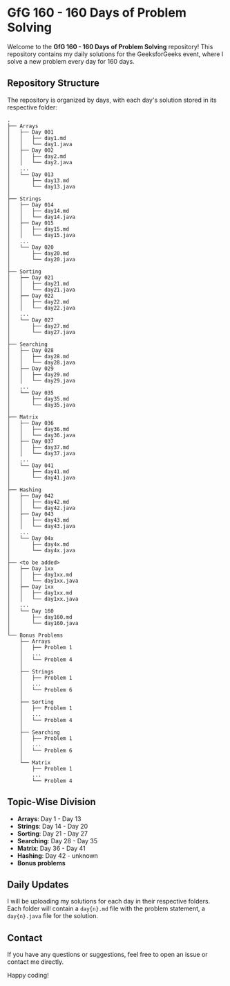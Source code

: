 # GfG 160 - 160 Days of Problem Solving

Welcome to the **GfG 160 - 160 Days of Problem Solving** repository! This repository contains my daily solutions for the GeeksforGeeks event, where I solve a new problem every day for 160 days.

## Repository Structure

The repository is organized by days, with each day's solution stored in its respective folder:

```
.
├── Arrays
│   ├── Day 001
│   │   ├── day1.md
│   │   └── day1.java
│   ├── Day 002
│   │   ├── day2.md
│   │   └── day2.java
│   ...
│   └── Day 013
│       ├── day13.md
│       └── day13.java
│
├── Strings
│   ├── Day 014
│   │   ├── day14.md
│   │   └── day14.java
│   ├── Day 015
│   │   ├── day15.md
│   │   └── day15.java
│   ...
│   └── Day 020
│       ├── day20.md
│       └── day20.java
│
├── Sorting
│   ├── Day 021
│   │   ├── day21.md
│   │   └── day21.java
│   ├── Day 022
│   │   ├── day22.md
│   │   └── day22.java
│   ...
│   └── Day 027
│       ├── day27.md
│       └── day27.java
│
├── Searching
│   ├── Day 028
│   │   ├── day28.md
│   │   └── day28.java
│   ├── Day 029
│   │   ├── day29.md
│   │   └── day29.java
│   ...
│   └── Day 035
│       ├── day35.md
│       └── day35.java
│
├── Matrix
│   ├── Day 036
│   │   ├── day36.md
│   │   └── day36.java
│   ├── Day 037
│   │   ├── day37.md
│   │   └── day37.java
│   ...
│   └── Day 041
│       ├── day41.md
│       └── day41.java
│
├── Hashing
│   ├── Day 042
│   │   ├── day42.md
│   │   └── day42.java
│   ├── Day 043
│   │   ├── day43.md
│   │   └── day43.java
│   ...
│   └── Day 04x
│       ├── day4x.md
│       └── day4x.java
│
├── <to be added>
│   ├── Day 1xx
│   │   ├── day1xx.md
│   │   └── day1xx.java
│   ├── Day 1xx
│   │   ├── day1xx.md
│   │   └── day1xx.java
│   ...
│   └── Day 160
│       ├── day160.md
│       └── day160.java
│
└── Bonus Problems
    ├── Arrays
    │   ├── Problem 1
    │   ...
    │   └── Problem 4
    │
    ├── Strings
    │   ├── Problem 1
    │   ...
    │   └── Problem 6
    │
    ├── Sorting
    │   ├── Problem 1
    │   ...
    │   └── Problem 4
    │
    ├── Searching
    │   ├── Problem 1
    │   ...
    │   └── Problem 6
    │
    └── Matrix
        ├── Problem 1
        ...
        └── Problem 4

```

## Topic-Wise Division

- **Arrays**: Day 1 - Day 13
- **Strings**: Day 14 - Day 20
- **Sorting**: Day 21 - Day 27
- **Searching**: Day 28 - Day 35
- **Matrix**: Day 36 - Day 41
- **Hashing**: Day 42 - unknown
- **Bonus problems**

## Daily Updates

I will be uploading my solutions for each day in their respective folders. Each folder will contain a `day{n}.md` file with the problem statement, a `day{n}.java` file for the solution.

## Contact

If you have any questions or suggestions, feel free to open an issue or contact me directly.

Happy coding!
